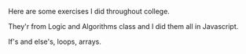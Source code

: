  <p>Here are some exercises I did throughout college.</p> 
 <p>They'r from Logic and Algorithms class and I did them all in Javascript.</p> 
 <p>If's and else's, loops, arrays.</p>

